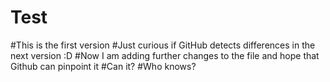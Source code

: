 # Test
#This is the first version
#Just curious if GitHub detects differences in the next version :D
#Now I am adding further changes to the file and hope that Github can pinpoint it
#Can it?
#Who knows?
